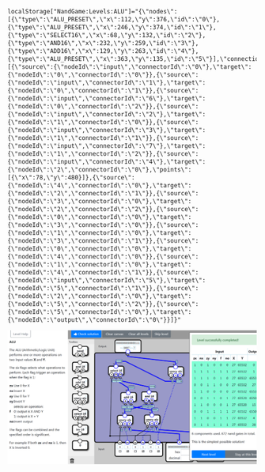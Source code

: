     localStorage["NandGame:Levels:ALU"]="{\"nodes\":[{\"type\":\"ALU_PRESET\",\"x\":112,\"y\":376,\"id\":\"0\"},{\"type\":\"ALU_PRESET\",\"x\":246,\"y\":374,\"id\":\"1\"},{\"type\":\"SELECT16\",\"x\":68,\"y\":132,\"id\":\"2\"},{\"type\":\"AND16\",\"x\":232,\"y\":259,\"id\":\"3\"},{\"type\":\"ADD16\",\"x\":129,\"y\":263,\"id\":\"4\"},{\"type\":\"ALU_PRESET\",\"x\":363,\"y\":135,\"id\":\"5\"}],\"connections\":[{\"source\":{\"nodeId\":\"input\",\"connectorId\":\"0\"},\"target\":{\"nodeId\":\"0\",\"connectorId\":\"0\"}},{\"source\":{\"nodeId\":\"input\",\"connectorId\":\"1\"},\"target\":{\"nodeId\":\"0\",\"connectorId\":\"1\"}},{\"source\":{\"nodeId\":\"input\",\"connectorId\":\"6\"},\"target\":{\"nodeId\":\"0\",\"connectorId\":\"2\"}},{\"source\":{\"nodeId\":\"input\",\"connectorId\":\"2\"},\"target\":{\"nodeId\":\"1\",\"connectorId\":\"0\"}},{\"source\":{\"nodeId\":\"input\",\"connectorId\":\"3\"},\"target\":{\"nodeId\":\"1\",\"connectorId\":\"1\"}},{\"source\":{\"nodeId\":\"input\",\"connectorId\":\"7\"},\"target\":{\"nodeId\":\"1\",\"connectorId\":\"2\"}},{\"source\":{\"nodeId\":\"input\",\"connectorId\":\"4\"},\"target\":{\"nodeId\":\"2\",\"connectorId\":\"0\"},\"points\":[{\"x\":78,\"y\":480}]},{\"source\":{\"nodeId\":\"4\",\"connectorId\":\"0\"},\"target\":{\"nodeId\":\"2\",\"connectorId\":\"1\"}},{\"source\":{\"nodeId\":\"3\",\"connectorId\":\"0\"},\"target\":{\"nodeId\":\"2\",\"connectorId\":\"2\"}},{\"source\":{\"nodeId\":\"0\",\"connectorId\":\"0\"},\"target\":{\"nodeId\":\"3\",\"connectorId\":\"0\"}},{\"source\":{\"nodeId\":\"1\",\"connectorId\":\"0\"},\"target\":{\"nodeId\":\"3\",\"connectorId\":\"1\"}},{\"source\":{\"nodeId\":\"0\",\"connectorId\":\"0\"},\"target\":{\"nodeId\":\"4\",\"connectorId\":\"0\"}},{\"source\":{\"nodeId\":\"1\",\"connectorId\":\"0\"},\"target\":{\"nodeId\":\"4\",\"connectorId\":\"1\"}},{\"source\":{\"nodeId\":\"input\",\"connectorId\":\"5\"},\"target\":{\"nodeId\":\"5\",\"connectorId\":\"1\"}},{\"source\":{\"nodeId\":\"2\",\"connectorId\":\"0\"},\"target\":{\"nodeId\":\"5\",\"connectorId\":\"2\"}},{\"source\":{\"nodeId\":\"5\",\"connectorId\":\"0\"},\"target\":{\"nodeId\":\"output\",\"connectorId\":\"0\"}}]}"

![6/672](ALU_COMP.png)